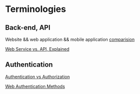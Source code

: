 # Terminologies

## Back-end, API

Website && web application && mobile application [comparision](https://codeinstitute.net/global/blog/web-app-vs-mobile-app/)

[Web Service vs. API, Explained](https://blog.hubspot.com/website/web-services-vs-api)

## Authentication

[Authentication vs Authorization](https://www.youtube.com/watch?v=7ijBiXddB7w)

[Web Authentication Methods](https://www.youtube.com/watch?v=LB_lBMWH4-s)

